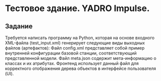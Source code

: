 <h1>Тестовое здание. YADRO Impulse.</h1>
<h2>Задание</h2>
Требуется написать программу на Python, которая на основе входного XML-файла (test_input.xml) генерирует следующие виды выходных файлов (артефактов):
Файл config.xml представляет собой пример внутренней конфигурации базовой станции, соответствующий представленной модели.
Файл meta.json содержит мета-информацию о классах и их атрибутах. Фронтенд использует данный файл для корректного отображения дерева объектов в интерфейсе пользователя (UI). 
